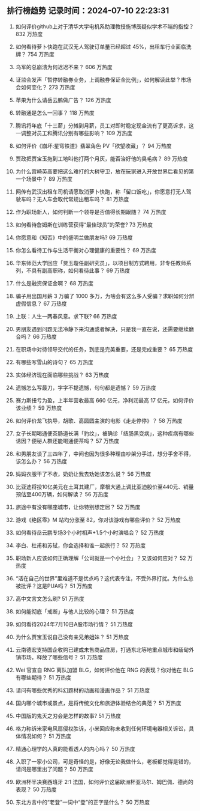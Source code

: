 
## 排行榜趋势 记录时间：2024-07-10 22:23:31
  
  1. 如何评价github上对于清华大学电机系助理教授施博辰疑似学术不端的指控？ 832 万热度
    
  2. 如何看待萝卜快跑在武汉无人驾驶订单量已经超过 45%，出租车行业面临洗牌？ 754 万热度
    
  3. 乌军的总崩溃为何迟迟不来？ 606 万热度
    
  4. 证监会发声「暂停转融券业务，上调融券保证金比例」，如何解读此举？市场会如何变化？ 273 万热度
    
  5. 苹果为什么请岳云鹏做广告？ 126 万热度
    
  6. 转融通是怎么一回事？ 118 万热度
    
  7. 腾讯将年底「十三薪」分摊到月薪，员工对即时稳定现金流有了更高诉求，这一调整对员工和腾讯分别有哪些影响？ 109 万热度
    
  8. 如何评价《崩坏:星穹铁道》翡翠角色 PV「欲望收藏」？ 94 万热度
    
  9. 贾政把贾宝玉拖到工地叫他打两个月灰，能否治好他的臭毛病？ 89 万热度
    
  10. 为什么宫崎英高要把这么难打的大树守卫，放在玩家进入开放世界后看见的第一个场景中？ 89 万热度
    
  11. 网传有武汉出租车司机请愿取消萝卜快跑，称「留口饭吃」，你愿意打无人驾驶车吗？无人车会取代常规出租车吗？ 81 万热度
    
  12. 作为职场新人，如何判断一个领导是否值得长期跟随？ 74 万热度
    
  13. 如何看待詹姆斯在训练营获得“最佳球员”的荣誉? 73 万热度
    
  14. 你愿意和《知否》中的盛明兰做朋友吗? 69 万热度
    
  15. 你怎么看待工作与生活平衡对心理健康的重要性？ 69 万热度
    
  16. 华东师范大学回应「贾玉璇任副研究员」，以项目制方式聘用，非专任教师系列，不具有副高职称，如何看待此事？ 69 万热度
    
  17. 什么是融资保证金啊？ 68 万热度
    
  18. 骗子用出国月薪 3 万骗了 1000 多万，为啥会有这么多人受骗？求职如何分辨虚假信息？ 67 万热度
    
  19. 上联：人生一两春风意。求下联? 66 万热度
    
  20. 男朋友遇到问题无法冷静下来沟通或者解决，只是我一直在说，还需要继续磨合吗？ 66 万热度
    
  21. 在职场中对待领导交代的任务，到底是完美重要，还是完成重要？ 65 万热度
    
  22. 有哪些写雪山的诗句？ 65 万热度
    
  23. 实体经济现在面临哪些挑战？ 63 万热度
    
  24. 遗憾怎么写最刀，字字不提遗憾，句句都是遗憾？ 59 万热度
    
  25. 赛力斯扭亏为盈，上半年营收最高 660 亿元，净利润最高 17 亿元，如何评价该业绩？ 59 万热度
    
  26. 如何评价龙飞执导，胡歌、高圆圆主演的电影《走走停停》？ 58 万热度
    
  27. 女子长期喝通便茶肠道长满「豹纹」，被确诊「结肠黑变病」，这种疾病有哪些诱因？便秘人群还能喝通便茶吗？ 57 万热度
    
  28. 和男朋友谈了三四年了，中间也因为很多种理由吵架分手过，想分手舍不得，该怎么办？ 56 万热度
    
  29. 妈妈衣服干了不收，奶奶让我去劝她该怎么说？ 56 万热度
    
  30. 比亚迪将投10亿美元在土耳其建厂，摩根大通上调比亚迪股价至440元、销量预估至400万辆，如何解读？ 56 万热度
    
  31. 旅途中有没有哪座城市，让你特别想定居？ 52 万热度
    
  32. 游戏《绝区零》M 站均分涨至 82，你对该游戏有哪些评价？ 52 万热度
    
  33. 如何看待岳云鹏专场3个小时相声+1.5个小时演唱会？ 52 万热度
    
  34. 李白、杜甫和苏轼，你会选择和谁一起旅行？ 52 万热度
    
  35. 职场新人应该如何正确理解「公司就是一个小社会」？又该如何应对？ 52 万热度
    
  36. “活在自己的世界”里难道不是优点吗？这代表专注，不受外界打扰。为什么总被批评？这是PUA吗？ 51 万热度
    
  37. 高中文言文怎么刷? 51 万热度
    
  38. 如何能彻底「戒断」与他人比较的心理？ 51 万热度
    
  39. 如何看待2024年7月10日A股市场行情？ 51 万热度
    
  40. 为什么贾宝玉说自己没有亲兄弟姐妹？ 51 万热度
    
  41. 云南德宏支持国企收购已建成未售商品住房，打通东北等地重点城市和缅甸外销市场，释放了哪些信号？ 51 万热度
    
  42. Wei 官宣自 RNG 离队加盟 BLG，如何评价他在 RNG 的表现？你对他在 BLG 有哪些期待？ 51 万热度
    
  43. 请问有哪些优秀的科幻题材的动画和漫画作品？ 51 万热度
    
  44. 国内哪个城市或景点，是将传统文化和旅游体验结合的典范？ 51 万热度
    
  45. 中国版的鬼灭之刃会是怎样的故事? 51 万热度
    
  46. 格力称诉米家电风扇侵权胜诉，小米回应称未收到任何环境电器相关诉讼，具体情况如何？ 51 万热度
    
  47. 精通心理学的人真的能看透人的内心吗？ 50 万热度
    
  48. 入职了一家小公司，可是奇怪的是，好像无论我做什么，老板都觉得是错的，请问是哪里出了问题？ 50 万热度
    
  49. 欧洲杯半决赛西班牙 2:1 法国，如何评价这届欧洲杯亚马尔、姆巴佩、德尚的表现？ 50 万热度
    
  50. 东北方言中的“老登”一词中“登”的正字是什么？ 50 万热度
    